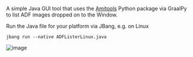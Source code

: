 A simple Java GUI tool that uses the [Amitools](https://pypi.org/project/amitools/) Python package via GraalPy to list ADF images dropped on to the Window.

Run the Java file for your platform via JBang, e.g. on Linux
```shell
jbang run --native ADFListerLinux.java
```

![image](https://github.com/timfel/adfexplorer/assets/46235/98054234-1f63-44c9-9116-1bbb0efea224)


